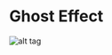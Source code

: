 # Ghost Effect

![alt tag](https://github.com/ted10401/GhostEffect/blob/master/GitHubResources/ghost_effect.gif)